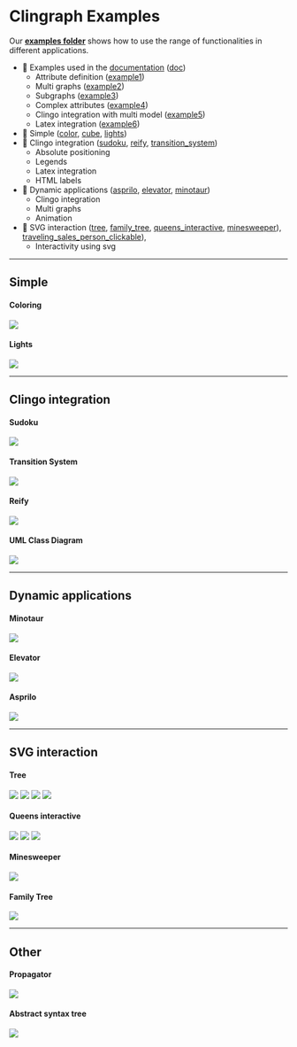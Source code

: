 # Clingraph Examples 
Our **[examples folder](.)** shows how to use the range of functionalities in different applications. 

- :turtle: Examples used in the [documentation](https://clingraph.readthedocs.io/en/latest/index.html) ([doc](doc))
  - Attribute definition ([example1](doc/example1))
  - Multi graphs ([example2](doc/example2))
  - Subgraphs ([example3](doc/example3))
  - Complex attributes ([example4](doc/example4))
  - Clingo integration with multi model ([example5](doc/example5))
  - Latex integration ([example6](doc/example6))
- :turtle: Simple ([color](color), [cube](cube), [lights](lights))
- :rabbit2: Clingo integration ([sudoku](sudoku), [reify](reify), [transition_system](transition_system))
  - Absolute positioning
  - Legends
  - Latex integration
  - HTML labels
- :rabbit2: Dynamic applications ([asprilo](asprilo), [elevator](elevator), [minotaur](minotaur))
  - Clingo integration
  - Multi graphs
  - Animation
- :rabbit2: SVG interaction ([tree](tree), [family_tree](family_tree), [queens_interactive](queens_interactive), [minesweeper](minesweeper)),  [traveling_sales_person_clickable](traveling_sales_person_clickable)), 
  - Interactivity using svg

----
## Simple 

#### Coloring
![](./color/default.png)

#### Lights
![](./lights/house_1.png)

----
## Clingo integration 

#### Sudoku
![](./sudoku/model_0.png)

#### Transition System
![](./transition_system/system.png)

#### Reify
![](./reify/theory-label.png)

#### UML Class Diagram
![](./uml_class/default.png)

----
## Dynamic applications

#### Minotaur
![](./minotaur/minotaur.gif)

#### Elevator
![](./elevator/movie.gif)

#### Asprilo
![](./asprilo/movie.gif)

----
## SVG interaction

#### Tree

![](./tree_expandable/1-tree.png) ![](./tree_expandable/2-tree.png) ![](./tree_expandable/3-tree.png) ![](./tree_expandable/4-tree.png)


#### Queens interactive 
![](./queens_interactive/queens-1.png) ![](./queens_interactive/queens-2.png) ![](./queens_interactive/queens-3.png) 

#### Minesweeper
![](./minesweeper/default1.png)

#### Family Tree
![](./family_tree/default.png)

----
## Other

#### Propagator
![](./propagator/movie.gif)

#### Abstract syntax tree
![](./ast/default.png)